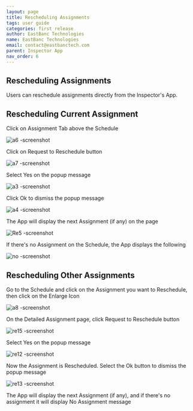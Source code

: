 ```yaml
---
layout: page
title: Rescheduling Assignments
tags: user guide
categories: first release
author: EastBanc Technologies
name: EastBanc Technologies
email: contact@eastbanctech.com
parent: Inspector App
nav_order: 6
---
```


<section id="rescheduling-assignments" markdown="1">

# Rescheduling Assignments

Users can reschedule assignments directly from the Inspector's App.

<section id="rescheduling-current-assignment" markdown="1">

## Rescheduling Current Assignment
Click on Assignment Tab above the Schedule

![a6 -screenshot](https://user-images.githubusercontent.com/81990744/115766021-7555f200-a375-11eb-8309-4837ebbd702c.png)

Click on Request to Reschedule button

![a7 -screenshot](https://user-images.githubusercontent.com/81990744/115766054-80a91d80-a375-11eb-9dd8-a5b25f5a99a3.png)

Select Yes on the popup message

![a3 -screenshot](https://user-images.githubusercontent.com/81990744/115766199-b3531600-a375-11eb-97b2-b08b37dba14a.png)

Click Ok to dismiss the popup message

![a4 -screenshot](https://user-images.githubusercontent.com/81990744/115766209-b817ca00-a375-11eb-9610-584efde56287.png)

The App will display the next Assignment (if any) on the page

![Re5 -screenshot](https://user-images.githubusercontent.com/81990744/114633860-57123700-9c8f-11eb-9812-a86e0cc7f8c2.png)

If there's no Assignment on the Schedule, the App displays the following

![no -screenshot](https://user-images.githubusercontent.com/81990744/115042546-9912c700-9ea1-11eb-9c79-ac56df10503c.png)
</section>

<section id="rescheduling-other-assignments" markdown="1">

## Rescheduling Other Assignments
Go to the Schedule and click on the Assignment you want to Reschedule, then click on the Enlarge Icon

![a8 -screenshot](https://user-images.githubusercontent.com/81990744/115766148-9cacbf00-a375-11eb-93be-cb67b1662718.png)

On the Detailed Assignment page, click Request to Reschedule button

![re15 -screenshot](https://user-images.githubusercontent.com/81990744/114879652-64363f80-9dcf-11eb-8e51-a1e897e75034.png)

Select Yes on the popup message

![re12 -screenshot](https://user-images.githubusercontent.com/81990744/114879685-6bf5e400-9dcf-11eb-913b-54995fc63ad5.png)

Now the Assignment is Rescheduled. Select the Ok button to dismiss the popup message

![re13 -screenshot](https://user-images.githubusercontent.com/81990744/114879710-71ebc500-9dcf-11eb-83ef-8e632f4e0f6b.png)

The App will display the next Assignment (if any), and if there's no assignment it will display No Assignment message

</section>
</section>
